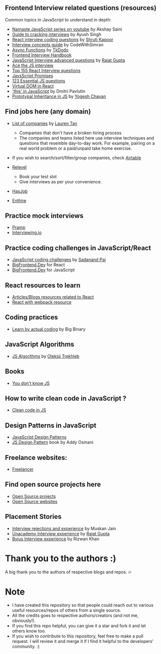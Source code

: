 ## Frontend Interview related questions (resources)

  <p> Common topics in JavaScript to understand in depth: </p>

- [Namaste JavaScript series on youtube](https://www.youtube.com/watch?v=pN6jk0uUrD8) by Akshay Saini
- [Guide to cracking interviews](https://alphaayush.notion.site/alphaayush/2e13395deff94a428d45b3aa88dc7ee7?v=06b5c5617b8442bc878bd210257786ad) by Ayush Singh
- [React interview coding questions](https://github.com/shrutikapoor08/react-coding-interview-questions) by [Shruti Kapoor](https://github.com/shrutikapoor08)
- [Interview concepts guide](https://codewithsimran.substack.com/p/comprehensive-front-end-interview?utm_campaign=post&utm_medium=web&utm_source=) by CodeWithSimran
- [Async Functions](https://tkdodo.eu/blog/about-async-functions) by [TkDodo](https://github.com/tkdodo)
- [Frontend Interview Handbook](https://frontendinterviewhandbook.com/en/javascript-questions/)
- [JavaScript Interview advanced questions](https://rajatgupta.xyz/js-interview-2) by [Rajat Gupta](https://github.com/rajatetc)
- [Ace the JS interview](https://manuarora.in/blog/ace-the-javascript-interview)
- [Top 155 React Interview questions](https://www.fullstack.cafe/interview-questions/react)
- [JavsScript Promises](https://danlevy.net/javascript-promises-quiz/)
- [123 Essential JS questions](https://github.com/ganqqwerty/123-Essential-JavaScript-Interview-Questions)
- [Virtual DOM in React](https://hackernoon.com/virtual-dom-reconciliation-and-diffing-algorithm-explained-simply-ycn34gr)
- ['this' in JavaScript](https://dmitripavlutin.com/gentle-explanation-of-this-in-javascript/) by Dmitri Pavlutin
- [Prototypal Inheritance in JS](https://blog.yogeshchavan.dev/how-prototypal-inheritance-works-in-javascript) by [Yogesh Chavan](https://blog.yogeshchavan.dev/)

## Find jobs here (any domain)

- [List of companies](https://github.com/poteto/hiring-without-whiteboards) by [Lauren Tan](https://github.com/poteto)

  - Companies that don't have a broken hiring process
  - The companies and teams listed here use interview techniques and questions that resemble day-to-day work.
    For example, pairing on a real world problem or a paid/unpaid take home exercise.

- If you wish to search/sort/filter/group companies, check [Airtable](https://airtable.com/shr3eGPDm3wGjT2gA/tbluCbToxQ2knSLhh/viwmFR062GOjG4cjs)

- [Relevel](https://relevel.com/)

  - Book your test slot
  - Give interviews as per your convenience.

- [HasJob](https://hasjob.co/)
- [Enthire](https://enthire.co/)

## Practice mock interviews

- [Pramp](https://www.pramp.com/#/)
- [Interviewing.io](https://interviewing.io/)

## Practice coding challenges in JavaScript/React

- [JavaScript coding challenges](https://github.com/sadanandpai/javascript-code-challenges) by [Sadanand Pai](https://github.com/sadanandpai)
- [BigFrontend.Dev](https://bigfrontend.dev/react) for React
- [BigFrontend.Dev](https://bigfrontend.dev/quiz) for JavaScript

## React resources to learn

- [Articles/Blogs resources related to React](https://reactresources.com/articles)
- [React with webpack resource](https://www.packtpub.com/product/hands-on-webpack-for-react-development-video/9781789139808)

## Coding practices

- [Learn by actual coding](https://academy.bigbinary.com/) by Big Binary

## JavaScript Algorithms

- [JS Algorithms](https://github.com/trekhleb/javascript-algorithms) by [Oleksii Trekhleb](https://github.com/trekhleb)

## Books

- [You don't know JS](https://github.com/getify/You-Dont-Know-JS)

## How to write clean code in JavaScript ?

- [Clean code in JS](https://github.com/ryanmcdermott/clean-code-javascript)

## Design Patterns in JavaScript

- [JavaScript Design Patterns](https://www.digitalocean.com/community/tutorial_series/javascript-design-patterns)
- [JS Design Pattern](https://addyosmani.com/resources/essentialjsdesignpatterns/book/) book by Addy Osmani

## Freelance websites:

- [Freelancer](https://www.freelancer.in/jobs/javascript/)

## Find open source projects here

- [Open Source projects](https://opensource.twitter.dev/projects/)
- [Open Source websites](https://github.com/sdmg15/Best-websites-a-programmer-should-visit#open-source-websites)

## Placement Stories

- [Interview rejections and experience](https://muskan611998jain.medium.com/placement-stories-interview-experiences-rejections-756f0c4b1166) by Muskan Jain
- [Unacademy Interview experience](https://rajatgupta.xyz/unacademy-interview) by [Rajat Gupta](https://github.com/rajatetc)
- [Byjus Interview experience](https://webscript.info/rizwan/byju-s-front-end-software-engineer-interview-experience-and-questions-6173d821a9bac) by Rizwan Khan

# Thank you to the authors :)

A big thank you to the authors of respective blogs and repos. 🔥

# Note

- I have created this repository so that people could reach out to various useful resources/repos of others from a single source.
- All the credits goes to respective authors/creators (and not me, obviously!).
- If you find this repo helpful, you can give it a star and fork it and let others know too.
- If you wish to contribute to this repository, feel free to make a pull request.
  I will review it and merge it if I find it helpful to the developers' community. :)
